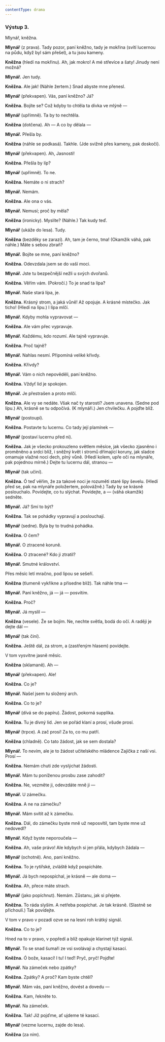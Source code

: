 ```yaml
---
contentType: drama
---
```


<section>

### Výstup 3.

Mlynář, kněžna.

</section>

<section>

**Mlynář** (z prava). Tady pozor, paní kněžno, tady je mokřina (svítí lucernou na půdu, když byl sám přešel), a tu jsou kameny.

**Kněžna** (hledí na mokřinu). Ah, jak mokro! A mé střevíce a šaty! Jinudy není možná?

**Mlynář.** Jen tudy.

**Kněžna.** Ale jak! (Náhle žertem.) Snad abyste mne přenesl.

**Mlynář** (překvapen). Vás, paní kněžno? Já? 

**Kněžna.** Bojíte se? Což kdyby to chtěla ta dívka ve mlýně —

**Mlynář** (upřímně). Ta by to nechtěla. 

**Kněžna** (dotčena). Ah — A co by dělala — 

**Mlynář.** Přešla by.

**Kněžna** (náhle se podkasá). Takhle. (Jde svižně přes kameny, pak doskočí).

**Mlynář** (překvapen). Ah, Jasnosti!

**Kněžna.** Přešla by líp?

**Mlynář** (upřímně). To ne.

**Kněžna.** Nemáte o ni strach?

**Mlynář.** Nemám.

**Kněžna.** Ale ona o vás.

**Mlynář.** Nemusí; proč by měla?

**Kněžna** (ironicky). Myslíte? (Náhle.) Tak kudy teď.

**Mlynář** (ukáže do lesa). Tudy.

**Kněžna** (bezděky se zarazí). Ah, tam je černo, tma! (Okamžik váhá, pak náhle.) Máte s sebou zbraň?

**Mlynář.** Bojíte se mne, paní kněžno?

**Kněžna.** Odevzdala jsem se do vaší moci.

**Mlynář.** Jste tu bezpečnější nežli u svých dvořanů.

**Kněžna.** Věřím vám. (Pokročí.) To je snad ta lípa?

**Mlynář.** Naše stará lípa, je.

**Kněžna.** Krásný strom, a jaká vůně! Až opojuje. A krásné místečko. Jak ticho! (Hledí na lípu.) I lípa mlčí.

**Mlynář.** Kdyby mohla vypravovat —

**Kněžna.** Ale vám přec vypravuje.

**Mlynář.** Každému, kdo rozumí. Ale tajně vypravuje. 

**Kněžna.** Proč tajně?

**Mlynář.** Nahlas nesmí. Připomíná veliké křivdy. 

**Kněžna.** Křivdy?

**Mlynář.** Vám o nich nepověděli, paní kněžno.

**Kněžna.** Vždyť lid je spokojen.

**Mlynář.** Je přestrašen a proto mlčí.

**Kněžna.** Ale vy se nedáte. Však nač ty starosti? Jsem unavena. (Sedne pod lípu.) Ah, krásně se tu odpočívá. (K mlynáři.) Jen chvilečku. A pojďte blíž.

**Mlynář** (postoupí).

**Kněžna.** Postavte tu lucernu. Co tady její plamínek —

**Mlynář** (postaví lucernu před ni).

**Kněžna.** Jak je všecko prokouzleno světlem měsíce, jak všecko zjasněno i proměněno a srdci blíž, i sněžný květ i stromů dřímající koruny, jak sladce omamuje vlažné noci dech, plný vůně. (Hledí kolem, upře oči na mlynáře, pak pojednou mírně.) Dejte tu lucernu dál, stranou —

**Mlynář** (tak učiní).

**Kněžna.** Ó teď věřím, že za takové noci je rozuměti staré lípy ševelu. (Hledí před se, pak na mlynáře položertem, polovážně.) Tady by se krásně poslouchalo. Povídejte, co tu slýchat. Povídejte, a — (váhá okamžik) sedněte.

**Mlynář.** Já? Smí to být?

**Kněžna.** Tak se pohádky vypravují a poslouchají.

**Mlynář** (sedne). Byla by to trudná pohádka.

**Kněžna.** O čem?

**Mlynář.** O ztracené koruně.

**Kněžna.** O ztracené? Kdo ji ztratil?

**Mlynář.** Smutné království.

</section>

<section>

Přes měsíc letí mračno, pod lipou se sešeří.

**Kněžna** (tlumeně vykřikne a přisedne blíž). Tak náhle tma —

**Mlynář.** Paní kněžno, já — já — posvítím. 

**Kněžna.** Proč? 

**Mlynář.** Já myslil —

**Kněžna** (vesele). Že se bojím. Ne, nechte světla, bodá do očí. A raději je dejte dál — 

**Mlynář** (tak činí).

**Kněžna.** Ještě dál, za strom, a (zastřeným hlasem) povídejte.

</section>

<section>

V tom vysvitne jasně měsíc.

**Kněžna** (sklamaně). Ah — 

**Mlynář** (překvapen). Ale! 

**Kněžna.** Co je?

**Mlynář.** Našel jsem tu složený arch. 

**Kněžna.** Co to je?

**Mlynář** (dívá se do papíru). Žádost, pokorná supplika.

**Kněžna.** Tu je divný lid. Jen se pořád klaní a prosí, všude prosí.

**Mlynář** (trpce). A zač prosí! Za to, co mu patří.

**Kněžna** (chladně). Co tato žádost, jak se sem dostala?

**Mlynář.** To nevím, ale je to žádost učitelského mládence Zajíčka z naší vsi. Prosí —

**Kněžna.** Nemám chuti zde vyslýchat žádosti. 

**Mlynář.** Mám tu poníženou prosbu zase zahodit? 

**Kněžna.** Ne, vezměte ji, odevzdáte mně ji — 

**Mlynář.** U zámečku. 

**Kněžna.** A ne na zámečku? 

**Mlynář.** Mám svítit až k zámečku.

**Kněžna.** Dál, do zámečku byste mně už neposvítil, tam byste mne už nedovedl?

**Mlynář.** Když byste neporoučela —

**Kněžna.** Ah, vaše právo! Ale kdybych si jen přála, kdybych žádala —

**Mlynář** (ochotně). Ano, paní kněžno.

**Kněžna.** To je rytířské, zvláště když pospícháte.

**Mlynář.** Já bych nepospíchal, je krásně — ale doma —

**Kněžna.** Ah, přece máte strach.

**Mlynář** (jako popíchnut). Nemám. Zůstanu, jak si přejete.

**Kněžna.** To ráda slyším. A netřeba pospíchat. Je tak krásně. (Slastně se přichoulí.) Tak povídejte.

</section>

<section>

V tom v pravo v pozadí ozve se na lesní roh krátký signál.

**Kněžna.** Co to je?

</section>

<section>

Hned na to v pravo, v popředí a blíž opakuje klarinet týž signál.

**Mlynář.** To se snad šumaři ze vsi svolávají a chystají kasací.

**Kněžna.** Ó bože, kasací! I tu! I teď! Pryč, pryč! Pojďte!

**Mlynář.** Na zámeček nebo zpátky? 

**Kněžna.** Zpátky? A proč? Kam byste chtěl? 

**Mlynář.** Mám vás, paní kněžno, dovést a dovedu — 

**Kněžna.** Kam, řekněte to. 

**Mlynář.** Na zámeček.

**Kněžna.** Tak! Již pojďme, ať ujdeme té kasací. 

**Mlynář** (vezme lucernu, zajde do lesa). 

**Kněžna** (za ním).

</section>
